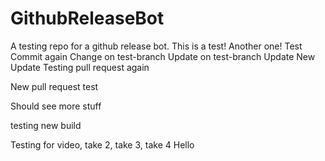 # GithubReleaseBot
A testing repo for a  github release bot.
This is a test! Another one! Test Commit again
Change on test-branch
Update on test-branch
Update
New Update
Testing pull request again

New pull request test

Should see more stuff

testing new build

Testing for video, take 2, take 3, take 4
Hello
